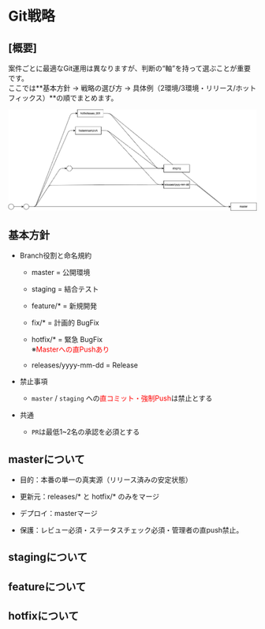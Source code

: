 # Git戦略

## __[概要]__

案件ごとに最適なGit運用は異なりますが、判断の“軸”を持って選ぶことが重要です。<br>
ここでは**基本方針 → 戦略の選び方 → 具体例（2環境/3環境・リリース/ホットフィックス）**の順でまとめます。

![概要](../img/png/git.png "概要図")

## 基本方針

- Branch役割と命名規約

    - master = 公開環境

    - staging = 結合テスト

    - feature/* = 新規開発

    - fix/* = 計画的 BugFix

    - hotfix/* = 緊急 BugFix<br>※<span style="color:red">Masterへの直Pushあり</span>

    - releases/yyyy-mm-dd = Release

- 禁止事項

    - `master` / `staging` への<span style="color:red">直コミット・強制Push</span>は禁止とする

- 共通

    - `PR`は最低1~2名の承認を必須とする

## masterについて
- 目的：本番の単一の真実源（リリース済みの安定状態）

- 更新元：releases/* と hotfix/* のみをマージ 

- デプロイ：masterマージ

- 保護：レビュー必須・ステータスチェック必須・管理者の直push禁止。

## stagingについて

## featureについて

## hotfixについて
    